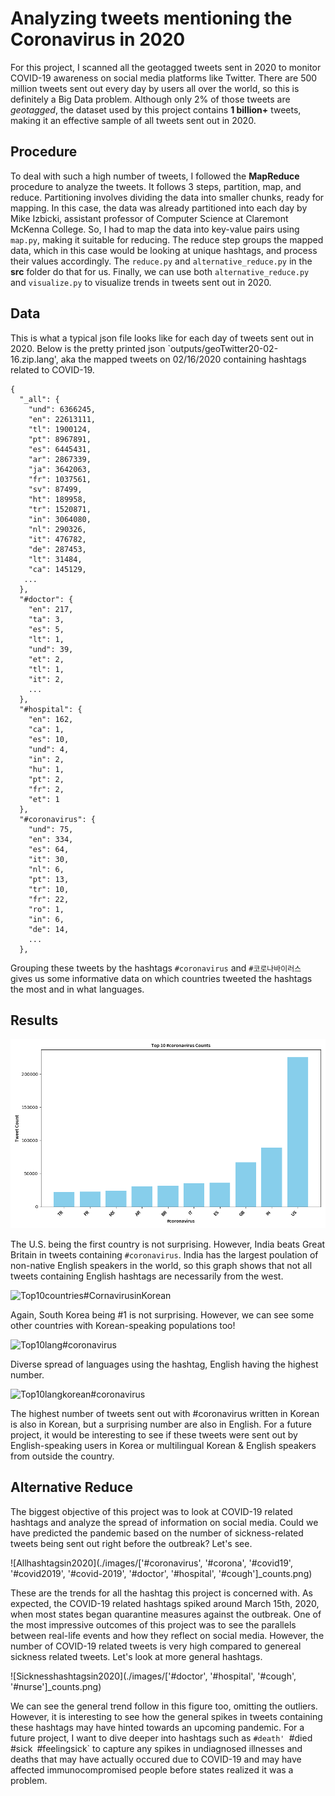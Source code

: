 # Analyzing tweets mentioning the Coronavirus in 2020

For this project, I scanned all the geotagged tweets sent in 2020 to monitor COVID-19 awareness on social media platforms like Twitter. There are 500 million tweets sent out every day by users all over the world, so this is definitely a Big Data problem. Although only 2% of those tweets are *geotagged*, the dataset used by this project contains **1 billion+** tweets, making it an effective sample of all tweets sent out in 2020.

## Procedure

To deal with such a high number of tweets, I followed the **MapReduce** procedure to analyze the tweets. It follows 3 steps, partition, map, and reduce. Partitioning involves dividing the data into smaller chunks, ready for mapping. In this case, the data was already partitioned into each day by Mike Izbicki, assistant professor of Computer Science at Claremont McKenna College. So, I had to map the data into key-value pairs using `map.py`, making it suitable for reducing. The reduce step groups the mapped data, which in this case would be looking at unique hashtags, and process their values accordingly. The `reduce.py` and `alternative_reduce.py` in the **src** folder do that for us. Finally, we can use both `alternative_reduce.py` and `visualize.py` to visualize trends in tweets sent out in 2020.

## Data

This is what a typical json file looks like for each day of tweets sent out in 2020. Below is the pretty printed json  `outputs/geoTwitter20-02-16.zip.lang', aka the mapped tweets on 02/16/2020 containing hashtags related to COVID-19.

```
{
  "_all": {
    "und": 6366245,
    "en": 22613111,
    "tl": 1900124,
    "pt": 8967891,
    "es": 6445431,
    "ar": 2867339,
    "ja": 3642063,
    "fr": 1037561,
    "sv": 87499,
    "ht": 189958,
    "tr": 1520871,
    "in": 3064080,
    "nl": 290326,
    "it": 476782,
    "de": 287453,
    "lt": 31484,
    "ca": 145129,
   ... 
  },
  "#doctor": {
    "en": 217,
    "ta": 3,
    "es": 5,
    "lt": 1,
    "und": 39,
    "et": 2,
    "tl": 1,
    "it": 2,
    ...
  },
  "#hospital": {
    "en": 162,
    "ca": 1,
    "es": 10,
    "und": 4,
    "in": 2,
    "hu": 1,
    "pt": 2,
    "fr": 2,
    "et": 1
  },
  "#coronavirus": {
    "und": 75,
    "en": 334,
    "es": 64,
    "it": 30,
    "nl": 6,
    "pt": 13,
    "tr": 10,
    "fr": 22,
    "ro": 1,
    "in": 6,
    "de": 14,
    ...
  }, 

  ```

Grouping these tweets by the hashtags `#coronavirus` and `#코로나바이러스` gives us some informative data on which countries tweeted the hashtags the most and in what languages.

## Results

![Top10Countries#Coronavirus](https://github.com/abraryaser02/twitter_coronavirus/blob/master/images/top_10_%23coronavirus_counts.png)

The U.S. being the first country is not surprising. However, India beats Great Britain in tweets containing `#coronavirus`. India has the largest poulation of non-native English speakers in the world, so this graph shows that not all tweets containing English hashtags are necessarily from the west. 

![Top10countries#CornavirusinKorean](./images/top_10_#코로나바이러스_counts.png)

Again, South Korea being #1 is not surprising. However, we can see some other countries with Korean-speaking populations too!

![Top10lang#coronavirus](./images/top_10_#coronavirusreduced.lang_counts.png)

Diverse spread of languages using the hashtag, English having the highest number.

![Top10langkorean#coronavirus](./images/top_10_#코로나바이러스reduced.lang_counts.png)

The highest number of tweets sent out with #coronavirus written in Korean is also in Korean, but a surprising number are also in English. For a future project, it would be interesting to see if these tweets were sent out by English-speaking users in Korea or multilingual Korean & English speakers from outside the country.

## Alternative Reduce

The biggest objective of this project was to look at COVID-19 related hashtags and analyze the spread of information on social media. Could we have predicted the pandemic based on the number of sickness-related tweets being sent out right before the outbreak? Let's see. 

![Allhashtagsin2020](./images/['#coronavirus', '#corona', '#covid19', '#covid2019', '#covid-2019', '#doctor', '#hospital', '#cough']_counts.png)

These are the trends for all the hashtag this project is concerned with. As expected, the COVID-19 related hashtags spiked around March 15th, 2020, when most states began quarantine measures against the outbreak. One of the most impressive outcomes of this project was to see the parallels between real-life events and how they reflect on social media. However, the number of COVID-19 related tweets is very high compared to genereal sickness related tweets. Let's look at more general hashtags.

![Sicknesshashtagsin2020](./images/['#doctor', '#hospital', '#cough', '#nurse']_counts.png)

We can see the general trend follow in this figure too, omitting the outliers. However, it is interesting to see how the general spikes in tweets containing these hashtags may have hinted towards an upcoming pandemic. For a future project, I want to dive deeper into hashtags such as `#death' `#died` `#sick` `#feelingsick` to capture any spikes in undiagnosed illnesses and deaths that may have actually occured due to COVID-19 and may have affected immunocompromised people before states realized it was a problem. 
